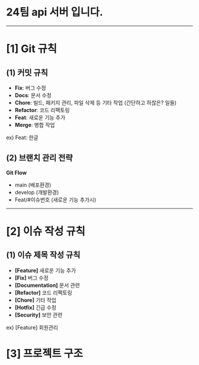 # 24팀 api 서버 입니다.

---

# [1] Git 규칙

## (1) 커밋 규칙
* **Fix**: 버그 수정
* **Docs**: 문서 수정
* **Chore**: 빌드, 패키지 관리, 파일 삭제 등 기타 작업 (간단하고 하찮은? 일들)
* **Refactor**: 코드 리팩토링
* **Feat**: 새로운 기능 추가
* **Merge**: 병합 작업

ex) 
Feat: 한글

## (2) 브랜치 관리 전략
**Git Flow**
* main (배포환경)
* develop (개발환경)
* Feat/#이슈번호 (새로운 기능 추가시)


---

# [2] 이슈 작성 규칙

## (1) 이슈 제목 작성 규칙
* **[Feature]** 새로운 기능 추가
* **[Fix]** 버그 수정 
* **[Documentation]** 문서 관련
* **[Refactor]** 코드 리팩토링
* **[Chore]** 기타 작업
* **[Hotfix]** 긴급 수정
* **[Security]** 보안 관련

ex) 
[Feature] 회원관리

# [3] 프로젝트 구조
```
```


